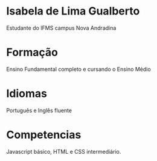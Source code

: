 # Isabela de Lima Gualberto
Estudante do IFMS campus Nova Andradina

# Formação
Ensino Fundamental completo e cursando o Ensino Médio

# Idiomas
Português e Inglês fluente

# Competencias 
Javascript básico, HTML e CSS intermediário.

